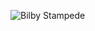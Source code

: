 ![Bilby Stampede](https://cloud.githubusercontent.com/assets/17163853/14146749/633ff116-f65e-11e5-956d-f6e5ac33483c.jpg)

